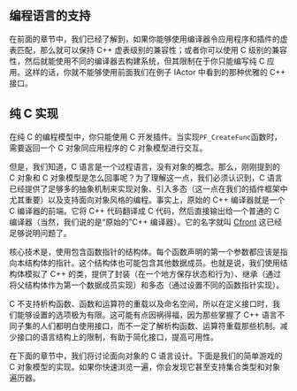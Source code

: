## 编程语言的支持

在前面的章节中，我们已经了解到，如果你能够使用编译器令应用程序和插件的虚表匹配，那么就可以保持 C++ 虚表级别的兼容性；或者你可以使用 C 级别的兼容性，然后就能使用不同的编译器去构建系统，但其限制在于你只能编写纯 C 应用。这样的话，你就不能够使用前面我们在例子 IActor 中看到的那种优雅的 C++ 接口。

## 纯 C 实现

在纯 C 的编程模型中，你只能使用 C 开发插件。当实现`PF_CreateFunc`函数时，需要返回一个 C 对象同应用程序的 C 对象模型进行交互。

但是，我们知道，C 语言是一个过程语言，没有对象的概念。那么，刚刚提到的 C 对象和 C 对象模型是怎么回事呢？为了理解这一点，我们必须认识到，C 语言已经提供了足够多的抽象机制来实现对象、引入多态（这一点在我们的插件框架中尤其重要）以及支持面向对象风格的编程。事实上，原始的 C++ 编译器就是一个 C 编译器的前端。它将 C++ 代码翻译成 C 代码，然后直接输出给一个普通的 C 编译器（当然，我们说的是“原始的”C++ 编译器）。它的名字就叫 [Cfront](http://en.wikipedia.org/wiki/Cfront) 这已经足够说明问题了。

核心技术是，使用包含函数指针的结构体。每个函数声明的第一个参数都应该是指向本结构体的指针。这个结构体也可能包含其他数据成员。也就是说，我们使用结构体模拟了 C++ 的类，提供了封装（在一个地方保存状态和行为）、继承（通过将父结构体作为第一个数据成员实现）和多态（通过设置不同的函数指针实现）。

C 不支持析构函数、函数和运算符的重载以及命名空间，所以在定义接口时，我们能够设置的选项极为有限。这可能有点因祸得福，因为那些掌握了 C++ 语言不同子集的人们都明白使用接口，而不一定了解析构函数、运算符重载那些机制。减少接口的语言结构上的限制，有助于简化接口，提高可用性。

在下面的章节中，我们将讨论面向对象的 C 语言设计。下面是我们的简单游戏的 C 对象模型的实现。如果你快速浏览一遍，你会发现它甚至支持集合类型和对象遍历器。